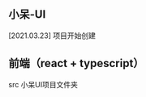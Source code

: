 <!--
 * @Author: Dad
 * @Date: 2021-03-23 16:53:43
 * @LastEditTime: 2021-03-23 17:02:34
 * @LastEditors: Dad
 * @Description: 
-->
## 小呆-UI
[2021.03.23] 项目开始创建

## 前端（react + typescript）
src 小呆UI项目文件夹

